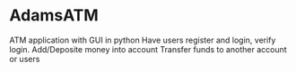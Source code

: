 # AdamsATM
ATM application with GUI in python
Have users register and login, verify login.
Add/Deposite money into account
Transfer funds to another account or users
